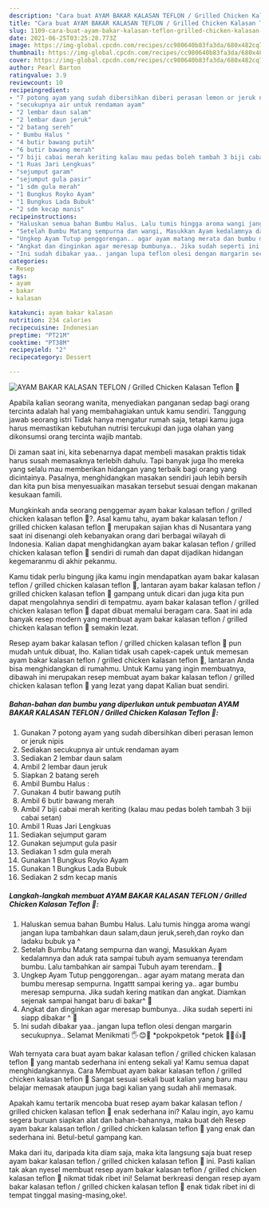 ```yaml
---
description: "Cara buat AYAM BAKAR KALASAN TEFLON / Grilled Chicken Kalasan Teflon 🐓 yang nikmat Untuk Jualan"
title: "Cara buat AYAM BAKAR KALASAN TEFLON / Grilled Chicken Kalasan Teflon 🐓 yang nikmat Untuk Jualan"
slug: 1109-cara-buat-ayam-bakar-kalasan-teflon-grilled-chicken-kalasan-teflon-yang-nikmat-untuk-jualan
date: 2021-06-25T03:25:28.773Z
image: https://img-global.cpcdn.com/recipes/cc980640b83fa3da/680x482cq70/ayam-bakar-kalasan-teflon-grilled-chicken-kalasan-teflon-🐓-foto-resep-utama.jpg
thumbnail: https://img-global.cpcdn.com/recipes/cc980640b83fa3da/680x482cq70/ayam-bakar-kalasan-teflon-grilled-chicken-kalasan-teflon-🐓-foto-resep-utama.jpg
cover: https://img-global.cpcdn.com/recipes/cc980640b83fa3da/680x482cq70/ayam-bakar-kalasan-teflon-grilled-chicken-kalasan-teflon-🐓-foto-resep-utama.jpg
author: Pearl Barton
ratingvalue: 3.9
reviewcount: 10
recipeingredient:
- "7 potong ayam yang sudah dibersihkan diberi perasan lemon or jeruk nipis"
- "secukupnya air untuk rendaman ayam"
- "2 lembar daun salam"
- "2 lembar daun jeruk"
- "2 batang sereh"
- " Bumbu Halus "
- "4 butir bawang putih"
- "6 butir bawang merah"
- "7 biji cabai merah keriting kalau mau pedas boleh tambah 3 biji cabai setan"
- "1 Ruas Jari Lengkuas"
- "sejumput garam"
- "sejumput gula pasir"
- "1 sdm gula merah"
- "1 Bungkus Royko Ayam"
- "1 Bungkus Lada Bubuk"
- "2 sdm kecap manis"
recipeinstructions:
- "Haluskan semua bahan Bumbu Halus. Lalu tumis hingga aroma wangi jangan lupa tambahkan daun salam,daun jeruk,sereh,dan royko dan ladaku bubuk ya ^"
- "Setelah Bumbu Matang sempurna dan wangi, Masukkan Ayam kedalamnya dan aduk rata sampai tubuh ayam semuanya terendam bumbu. Lalu tambahkan air sampai Tubuh ayam terendam.. 🐓"
- "Ungkep Ayam Tutup penggorengan.. agar ayam matang merata dan bumbu meresap sempurna. Ingattt sampai kering ya.. agar bumbu meresap sempurna. Jika sudah kering matikan dan angkat. Diamkan sejenak sampai hangat baru di bakar^ 🐓"
- "Angkat dan dinginkan agar meresap bumbunya.. Jika sudah seperti ini siapp dibakar ^ 🐓"
- "Ini sudah dibakar yaa.. jangan lupa teflon olesi dengan margarin secukupnya.. Selamat Menikmati 🖐😊🐓 *pokpokpetok *petok 🐓🐓👍😁"
categories:
- Resep
tags:
- ayam
- bakar
- kalasan

katakunci: ayam bakar kalasan 
nutrition: 234 calories
recipecuisine: Indonesian
preptime: "PT21M"
cooktime: "PT38M"
recipeyield: "2"
recipecategory: Dessert

---
```



![AYAM BAKAR KALASAN TEFLON / Grilled Chicken Kalasan Teflon 🐓](https://img-global.cpcdn.com/recipes/cc980640b83fa3da/680x482cq70/ayam-bakar-kalasan-teflon-grilled-chicken-kalasan-teflon-🐓-foto-resep-utama.jpg)

Apabila kalian seorang wanita, menyediakan panganan sedap bagi orang tercinta adalah hal yang membahagiakan untuk kamu sendiri. Tanggung jawab seorang istri Tidak hanya mengatur rumah saja, tetapi kamu juga harus memastikan kebutuhan nutrisi tercukupi dan juga olahan yang dikonsumsi orang tercinta wajib mantab.

Di zaman  saat ini, kita sebenarnya dapat membeli masakan praktis tidak harus susah memasaknya terlebih dahulu. Tapi banyak juga lho mereka yang selalu mau memberikan hidangan yang terbaik bagi orang yang dicintainya. Pasalnya, menghidangkan masakan sendiri jauh lebih bersih dan kita pun bisa menyesuaikan masakan tersebut sesuai dengan makanan kesukaan famili. 



Mungkinkah anda seorang penggemar ayam bakar kalasan teflon / grilled chicken kalasan teflon 🐓?. Asal kamu tahu, ayam bakar kalasan teflon / grilled chicken kalasan teflon 🐓 merupakan sajian khas di Nusantara yang saat ini disenangi oleh kebanyakan orang dari berbagai wilayah di Indonesia. Kalian dapat menghidangkan ayam bakar kalasan teflon / grilled chicken kalasan teflon 🐓 sendiri di rumah dan dapat dijadikan hidangan kegemaranmu di akhir pekanmu.

Kamu tidak perlu bingung jika kamu ingin mendapatkan ayam bakar kalasan teflon / grilled chicken kalasan teflon 🐓, lantaran ayam bakar kalasan teflon / grilled chicken kalasan teflon 🐓 gampang untuk dicari dan juga kita pun dapat mengolahnya sendiri di tempatmu. ayam bakar kalasan teflon / grilled chicken kalasan teflon 🐓 dapat dibuat memalui beragam cara. Saat ini ada banyak resep modern yang membuat ayam bakar kalasan teflon / grilled chicken kalasan teflon 🐓 semakin lezat.

Resep ayam bakar kalasan teflon / grilled chicken kalasan teflon 🐓 pun mudah untuk dibuat, lho. Kalian tidak usah capek-capek untuk memesan ayam bakar kalasan teflon / grilled chicken kalasan teflon 🐓, lantaran Anda bisa menghidangkan di rumahmu. Untuk Kamu yang ingin membuatnya, dibawah ini merupakan resep membuat ayam bakar kalasan teflon / grilled chicken kalasan teflon 🐓 yang lezat yang dapat Kalian buat sendiri.

<!--inarticleads1-->

##### Bahan-bahan dan bumbu yang diperlukan untuk pembuatan AYAM BAKAR KALASAN TEFLON / Grilled Chicken Kalasan Teflon 🐓:

1. Gunakan 7 potong ayam yang sudah dibersihkan diberi perasan lemon or jeruk nipis
1. Sediakan secukupnya air untuk rendaman ayam
1. Sediakan 2 lembar daun salam
1. Ambil 2 lembar daun jeruk
1. Siapkan 2 batang sereh
1. Ambil  Bumbu Halus :
1. Gunakan 4 butir bawang putih
1. Ambil 6 butir bawang merah
1. Ambil 7 biji cabai merah keriting (kalau mau pedas boleh tambah 3 biji cabai setan)
1. Ambil 1 Ruas Jari Lengkuas
1. Sediakan sejumput garam
1. Gunakan sejumput gula pasir
1. Sediakan 1 sdm gula merah
1. Gunakan 1 Bungkus Royko Ayam
1. Gunakan 1 Bungkus Lada Bubuk
1. Sediakan 2 sdm kecap manis




<!--inarticleads2-->

##### Langkah-langkah membuat AYAM BAKAR KALASAN TEFLON / Grilled Chicken Kalasan Teflon 🐓:

1. Haluskan semua bahan Bumbu Halus. Lalu tumis hingga aroma wangi jangan lupa tambahkan daun salam,daun jeruk,sereh,dan royko dan ladaku bubuk ya ^
1. Setelah Bumbu Matang sempurna dan wangi, Masukkan Ayam kedalamnya dan aduk rata sampai tubuh ayam semuanya terendam bumbu. Lalu tambahkan air sampai Tubuh ayam terendam.. 🐓
1. Ungkep Ayam Tutup penggorengan.. agar ayam matang merata dan bumbu meresap sempurna. Ingattt sampai kering ya.. agar bumbu meresap sempurna. Jika sudah kering matikan dan angkat. Diamkan sejenak sampai hangat baru di bakar^ 🐓
1. Angkat dan dinginkan agar meresap bumbunya.. Jika sudah seperti ini siapp dibakar ^ 🐓
1. Ini sudah dibakar yaa.. jangan lupa teflon olesi dengan margarin secukupnya.. Selamat Menikmati 🖐😊🐓 *pokpokpetok *petok 🐓🐓👍😁




Wah ternyata cara buat ayam bakar kalasan teflon / grilled chicken kalasan teflon 🐓 yang mantab sederhana ini enteng sekali ya! Kamu semua dapat menghidangkannya. Cara Membuat ayam bakar kalasan teflon / grilled chicken kalasan teflon 🐓 Sangat sesuai sekali buat kalian yang baru mau belajar memasak ataupun juga bagi kalian yang sudah ahli memasak.

Apakah kamu tertarik mencoba buat resep ayam bakar kalasan teflon / grilled chicken kalasan teflon 🐓 enak sederhana ini? Kalau ingin, ayo kamu segera buruan siapkan alat dan bahan-bahannya, maka buat deh Resep ayam bakar kalasan teflon / grilled chicken kalasan teflon 🐓 yang enak dan sederhana ini. Betul-betul gampang kan. 

Maka dari itu, daripada kita diam saja, maka kita langsung saja buat resep ayam bakar kalasan teflon / grilled chicken kalasan teflon 🐓 ini. Pasti kalian tak akan nyesel membuat resep ayam bakar kalasan teflon / grilled chicken kalasan teflon 🐓 nikmat tidak ribet ini! Selamat berkreasi dengan resep ayam bakar kalasan teflon / grilled chicken kalasan teflon 🐓 enak tidak ribet ini di tempat tinggal masing-masing,oke!.

